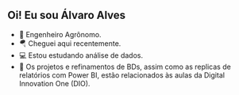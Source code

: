 ## Oi! Eu sou Álvaro Alves

- 🌱 Engenheiro Agrônomo.
- 🪂 Cheguei aqui recentemente.
- 💻 Estou estudando análise de dados.
- 📄 Os projetos e refinamentos de BDs, assim como as replicas de relatórios com Power BI, estão relacionados às aulas da Digital Innovation One (DIO).
